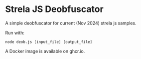 # Strela JS Deobfuscator

A simple deobfuscator for current (Nov 2024) strela js samples. 

Run with: 
```
node deob.js [input_file] [output_file]
```

A Docker image is available on ghcr.io.
